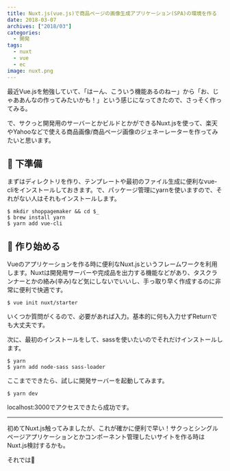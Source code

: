 ```yaml
---
title: Nuxt.js(vue.js)で商品ページの画像生成アプリケーション(SPA)の環境を作る
date: 2018-03-07
archives: ["2018/03"]
categories:
  - 開発
tags:
  - nuxt
  - vue
  - ec
image: nuxt.png
---
```

最近Vue.jsを勉強していて、「はーん、こういう機能あるのねー」から「お、じゃああんなの作ってみたいかも！」という感じになってきたので、さっそく作ってみる。

<!--more-->

で、サクっと開発用のサーバーとかビルドとかができるNuxt.jsを使って、楽天やYahooなどで使える商品画像/商品ページ画像のジェネーレーターを作ってみたいと思います。

## 🔪 下準備

まずはディレクトリを作り、テンプレートや最初のファイル生成に便利なvue-cliをインストールしておきます。で、パッケージ管理にyarnを使いますので、それがない人はそれもインストールします。

```
$ mkdir shoppagemaker && cd $_
$ brew install yarn
$ yarn add vue-cli
```

## 🍲 作り始める

Vueのアプリケーションを作る時に便利なNuxt.jsというフレームワークを利用します。Nuxtは開発用サーバーや完成品を出力する機能などがあり、タスクランナーとかの絡み(辛み)など気にしないでいいし、手っ取り早く作成するのに非常に便利で快適です。

```
$ vue init nuxt/starter
```

いくつか質問がくるので、必要があれば入力。基本的に何も入力せずReturnでも大丈夫です。

次に、最初のインストールをして、sassを使いたいのでそれだけインストールします。

```
$ yarn
$ yarn add node-sass sass-loader
```

ここまでできたら、試しに開発サーバーを起動してみます。

```
$ yarn dev
```

localhost:3000でアクセスできたら成功です。

---

初めてNuxt.js触ってみましたが、これが確かに便利で早い！サクっとシングルページアプリケーションとかコンポーネント管理したいサイトを作る時はNuxt.js検討するかも。

それでは👋

